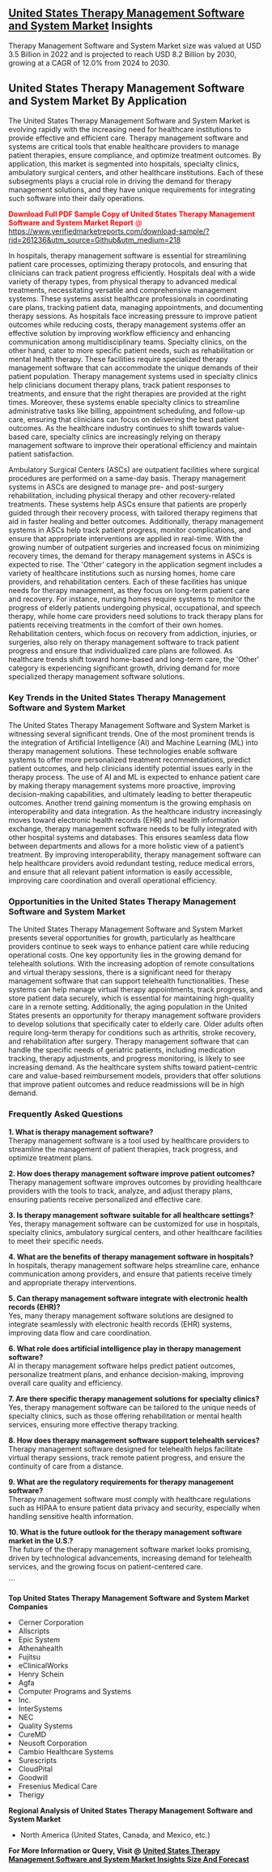 <h2><a href="https://www.verifiedmarketreports.com/download-sample/?rid=261236&amp;utm_source=Github&amp;utm_medium=218" target="_blank">United States Therapy Management Software and System Market</a> Insights</h2><p>Therapy Management Software and System Market size was valued at USD 3.5 Billion in 2022 and is projected to reach USD 8.2 Billion by 2030, growing at a CAGR of 12.0% from 2024 to 2030.</p><p> <h2>United States Therapy Management Software and System Market By Application</h2> <p>The United States Therapy Management Software and System Market is evolving rapidly with the increasing need for healthcare institutions to provide effective and efficient care. Therapy management software and systems are critical tools that enable healthcare providers to manage patient therapies, ensure compliance, and optimize treatment outcomes. By application, this market is segmented into hospitals, specialty clinics, ambulatory surgical centers, and other healthcare institutions. Each of these subsegments plays a crucial role in driving the demand for therapy management solutions, and they have unique requirements for integrating such software into their daily operations. <p><span class=""><span style="color: #ff0000;"><strong>Download Full PDF Sample Copy of United States Therapy Management Software and System Market Report</strong> @ </span><a href="https://www.verifiedmarketreports.com/download-sample/?rid=261236&amp;utm_source=Github&amp;utm_medium=218" target="_blank">https://www.verifiedmarketreports.com/download-sample/?rid=261236&amp;utm_source=Github&amp;utm_medium=218</a></span></p></p> <p>In hospitals, therapy management software is essential for streamlining patient care processes, optimizing therapy protocols, and ensuring that clinicians can track patient progress efficiently. Hospitals deal with a wide variety of therapy types, from physical therapy to advanced medical treatments, necessitating versatile and comprehensive management systems. These systems assist healthcare professionals in coordinating care plans, tracking patient data, managing appointments, and documenting therapy sessions. As hospitals face increasing pressure to improve patient outcomes while reducing costs, therapy management systems offer an effective solution by improving workflow efficiency and enhancing communication among multidisciplinary teams. Specialty clinics, on the other hand, cater to more specific patient needs, such as rehabilitation or mental health therapy. These facilities require specialized therapy management software that can accommodate the unique demands of their patient population. Therapy management systems used in specialty clinics help clinicians document therapy plans, track patient responses to treatments, and ensure that the right therapies are provided at the right times. Moreover, these systems enable specialty clinics to streamline administrative tasks like billing, appointment scheduling, and follow-up care, ensuring that clinicians can focus on delivering the best patient outcomes. As the healthcare industry continues to shift towards value-based care, specialty clinics are increasingly relying on therapy management software to improve their operational efficiency and maintain patient satisfaction. <p>Ambulatory Surgical Centers (ASCs) are outpatient facilities where surgical procedures are performed on a same-day basis. Therapy management systems in ASCs are designed to manage pre- and post-surgery rehabilitation, including physical therapy and other recovery-related treatments. These systems help ASCs ensure that patients are properly guided through their recovery process, with tailored therapy regimens that aid in faster healing and better outcomes. Additionally, therapy management systems in ASCs help track patient progress, monitor complications, and ensure that appropriate interventions are applied in real-time. With the growing number of outpatient surgeries and increased focus on minimizing recovery times, the demand for therapy management systems in ASCs is expected to rise. The 'Other' category in the application segment includes a variety of healthcare institutions such as nursing homes, home care providers, and rehabilitation centers. Each of these facilities has unique needs for therapy management, as they focus on long-term patient care and recovery. For instance, nursing homes require systems to monitor the progress of elderly patients undergoing physical, occupational, and speech therapy, while home care providers need solutions to track therapy plans for patients receiving treatments in the comfort of their own homes. Rehabilitation centers, which focus on recovery from addiction, injuries, or surgeries, also rely on therapy management software to track patient progress and ensure that individualized care plans are followed. As healthcare trends shift toward home-based and long-term care, the 'Other' category is experiencing significant growth, driving demand for more specialized therapy management software solutions. <h3>Key Trends in the United States Therapy Management Software and System Market</h3> <p>The United States Therapy Management Software and System Market is witnessing several significant trends. One of the most prominent trends is the integration of Artificial Intelligence (AI) and Machine Learning (ML) into therapy management solutions. These technologies enable software systems to offer more personalized treatment recommendations, predict patient outcomes, and help clinicians identify potential issues early in the therapy process. The use of AI and ML is expected to enhance patient care by making therapy management systems more proactive, improving decision-making capabilities, and ultimately leading to better therapeutic outcomes. Another trend gaining momentum is the growing emphasis on interoperability and data integration. As the healthcare industry increasingly moves toward electronic health records (EHR) and health information exchange, therapy management software needs to be fully integrated with other hospital systems and databases. This ensures seamless data flow between departments and allows for a more holistic view of a patient’s treatment. By improving interoperability, therapy management software can help healthcare providers avoid redundant testing, reduce medical errors, and ensure that all relevant patient information is easily accessible, improving care coordination and overall operational efficiency.</p> <h3>Opportunities in the United States Therapy Management Software and System Market</h3> <p>The United States Therapy Management Software and System Market presents several opportunities for growth, particularly as healthcare providers continue to seek ways to enhance patient care while reducing operational costs. One key opportunity lies in the growing demand for telehealth solutions. With the increasing adoption of remote consultations and virtual therapy sessions, there is a significant need for therapy management software that can support telehealth functionalities. These systems can help manage virtual therapy appointments, track progress, and store patient data securely, which is essential for maintaining high-quality care in a remote setting. Additionally, the aging population in the United States presents an opportunity for therapy management software providers to develop solutions that specifically cater to elderly care. Older adults often require long-term therapy for conditions such as arthritis, stroke recovery, and rehabilitation after surgery. Therapy management software that can handle the specific needs of geriatric patients, including medication tracking, therapy adjustments, and progress monitoring, is likely to see increasing demand. As the healthcare system shifts toward patient-centric care and value-based reimbursement models, providers that offer solutions that improve patient outcomes and reduce readmissions will be in high demand.</p> <h3>Frequently Asked Questions</h3> <p><strong>1. What is therapy management software?</strong><br> Therapy management software is a tool used by healthcare providers to streamline the management of patient therapies, track progress, and optimize treatment plans.</p> <p><strong>2. How does therapy management software improve patient outcomes?</strong><br> Therapy management software improves outcomes by providing healthcare providers with the tools to track, analyze, and adjust therapy plans, ensuring patients receive personalized and effective care.</p> <p><strong>3. Is therapy management software suitable for all healthcare settings?</strong><br> Yes, therapy management software can be customized for use in hospitals, specialty clinics, ambulatory surgical centers, and other healthcare facilities to meet their specific needs.</p> <p><strong>4. What are the benefits of therapy management software in hospitals?</strong><br> In hospitals, therapy management software helps streamline care, enhance communication among providers, and ensure that patients receive timely and appropriate therapy interventions.</p> <p><strong>5. Can therapy management software integrate with electronic health records (EHR)?</strong><br> Yes, many therapy management software solutions are designed to integrate seamlessly with electronic health records (EHR) systems, improving data flow and care coordination.</p> <p><strong>6. What role does artificial intelligence play in therapy management software?</strong><br> AI in therapy management software helps predict patient outcomes, personalize treatment plans, and enhance decision-making, improving overall care quality and efficiency.</p> <p><strong>7. Are there specific therapy management solutions for specialty clinics?</strong><br> Yes, therapy management software can be tailored to the unique needs of specialty clinics, such as those offering rehabilitation or mental health services, ensuring more effective therapy tracking.</p> <p><strong>8. How does therapy management software support telehealth services?</strong><br> Therapy management software designed for telehealth helps facilitate virtual therapy sessions, track remote patient progress, and ensure the continuity of care from a distance.</p> <p><strong>9. What are the regulatory requirements for therapy management software?</strong><br> Therapy management software must comply with healthcare regulations such as HIPAA to ensure patient data privacy and security, especially when handling sensitive health information.</p> <p><strong>10. What is the future outlook for the therapy management software market in the U.S.?</strong><br> The future of the therapy management software market looks promising, driven by technological advancements, increasing demand for telehealth services, and the growing focus on patient-centered care.</p> ```</p><p><strong>Top United States Therapy Management Software and System Market Companies</strong></p><div data-test-id=""><p><li>Cerner Corporation</li><li> Allscripts</li><li> Epic System</li><li> Athenahealth</li><li> Fujitsu</li><li> eClinicalWorks</li><li> Henry Schein</li><li> Agfa</li><li> Computer Programs and Systems</li><li> Inc.</li><li> InterSystems</li><li> NEC</li><li> Quality Systems</li><li> CureMD</li><li> Neusoft Corporation</li><li> Cambio Healthcare Systems</li><li> Surescripts</li><li> CloudPital</li><li> Goodwill</li><li> Fresenius Medical Care</li><li> Therigy</li></p><div><strong>Regional Analysis of&nbsp;United States Therapy Management Software and System Market</strong></div><ul><li dir="ltr"><p dir="ltr">North America&nbsp;(United States, Canada, and Mexico, etc.)</p></li></ul><p><strong>For More Information or Query, Visit @&nbsp;</strong><strong><a href="https://www.verifiedmarketreports.com/product/therapy-management-software-and-system-market/?utm_source=Github&amp;utm_medium=218" target="_blank">United States Therapy Management Software and System Market Insights Size And Forecast</a></strong></p></div>
